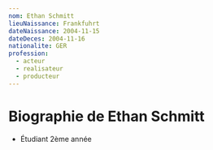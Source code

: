 ```yaml
---
nom: Ethan Schmitt
lieuNaissance: Frankfuhrt
dateNaissance: 2004-11-15
dateDeces: 2004-11-16
nationalite: GER
profession:
  - acteur
  - realisateur
  - producteur
---
```



# Biographie de Ethan Schmitt

- Étudiant 2ème année